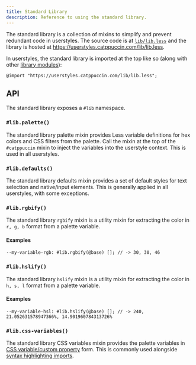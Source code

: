 ```yaml
---
title: Standard Library
description: Reference to using the standard library.
---
```


The standard library is a collection of mixins to simplify and prevent redundant code in userstyles. The source code is at [`lib/lib.less`](https://github.com/catppuccin/userstyles/blob/main/lib/lib.less) and the library is hosted at https://userstyles.catppuccin.com/lib/lib.less.

In userstyles, the standard library is imported at the top like so (along with other [library modules](/contributing/reference/library/modules/)):

```less
@import "https://userstyles.catppuccin.com/lib/lib.less";
```

## API

The standard library exposes a `#lib` namespace.

### `#lib.palette()`

The standard library palette mixin provides Less variable definitions for hex colors and CSS filters from the palette. Call the mixin at the top of the `#catppuccin` mixin to inject the variables into the userstyle context. This is used in all userstyles.

### `#lib.defaults()`

The standard library defaults mixin provides a set of default styles for text selection and native/input elements. This is generally applied in all userstyles, with some exceptions.

### `#lib.rgbify()`

The standard library `rgbify` mixin is a utility mixin for extracting the color in `r, g, b` format from a palette variable.

#### Examples

```less
--my-variable-rgb: #lib.rgbify(@base) []; // -> 30, 30, 46
```

### `#lib.hslify()`

The standard library `hslify` mixin is a utility mixin for extracting the color in `h, s, l` format from a palette variable.

#### Examples

```less
--my-variable-hsl: #lib.hslify(@base) []; // -> 240, 21.052631578947366%, 14.901960784313726%
```

### `#lib.css-variables()`

The standard library CSS variables mixin provides the palette variables in [CSS variable/custom property](https://developer.mozilla.org/en-US/docs/Web/CSS/CSS_cascading_variables/Using_CSS_custom_properties) form. This is commonly used alongside [syntax highlighting imports](/contributing/guides/syntax-highlighting/).
